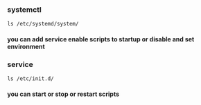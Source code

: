 ### systemctl
```
ls /etc/systemd/system/
```
#### you can add service enable scripts to startup or disable and set environment


### service

```
ls /etc/init.d/
```

#### you can start or stop or restart scripts
